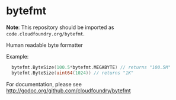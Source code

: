 bytefmt
=======

**Note**: This repository should be imported as `code.cloudfoundry.org/bytefmt`.

Human readable byte formatter

Example:

```go
  bytefmt.ByteSize(100.5*bytefmt.MEGABYTE) // returns "100.5M"
  bytefmt.ByteSize(uint64(1024)) // returns "1K"
```

For documentation, please see http://godoc.org/github.com/cloudfoundry/bytefmt
